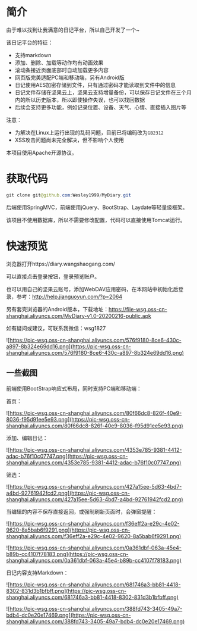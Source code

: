 # 简介

由于难以找到让我满意的日记平台，所以自己开发了一个\~

该日记平台的特征：

* 支持markdown
* 添加、删除、加载等动作均有动画效果
* 滚动条接近页面底部时自动加载更多内容
* 网页版完美适配PC端和移动端，另有Android版
* 日记使用AES加密存储到文件，只有通过密码才能读取到文件中的信息
* 日记文件存储在坚果云上，坚果云支持增量备份，可以保存日记文件在三个月内的所以历史版本，所以即使操作失误，也可以找回数据
* 后续会支持更多功能，例如记录位置、设备、天气、心情、直接插入图片等

注意：
* 为解决在Linux上运行出现的乱码问题，目前已将编码改为`GB2312`
* XSS攻击问题尚未完全解决，但不影响个人使用

本项目使用Apache开源协议。

# 获取代码

```java
git clone git@github.com:Wesley1999/MyDiary.git
```

后端使用SpringMVC，前端使用jQuery、BootStrap、Laydate等轻量级框架。

该项目不使用数据库，所以不需要修改配置，代码可以直接使用Tomcat运行。



# 快速预览

浏览器打开https://diary.wangshaogang.com/

可以直接点击登录按钮，登录预览账户。

也可以用自己的坚果云账号，添加WebDAV应用密码，在本网站中初始化后登录，参考：http://help.jianguoyun.com/?p=2064

另有套壳浏览器的Android版本，下载地址：https://file-wsg.oss-cn-shanghai.aliyuncs.com/MyDiary-v1.0-20200216-public.apk

如有疑问或建议，可联系我微信：wsg1827

![https://pic-wsg.oss-cn-shanghai.aliyuncs.com/576f9180-8ce6-430c-a897-8b324e69dd16.png](https://pic-wsg.oss-cn-shanghai.aliyuncs.com/576f9180-8ce6-430c-a897-8b324e69dd16.png)



## 一些截图

前端使用BootStrap响应式布局，同时支持PC端和移动端：

首页：

![https://pic-wsg.oss-cn-shanghai.aliyuncs.com/80f66dc8-826f-40e9-8036-f95d91ee5e93.png](https://pic-wsg.oss-cn-shanghai.aliyuncs.com/80f66dc8-826f-40e9-8036-f95d91ee5e93.png)



添加、编辑日记：

![https://pic-wsg.oss-cn-shanghai.aliyuncs.com/4353e785-9381-4412-adac-b76f10c07747.png](https://pic-wsg.oss-cn-shanghai.aliyuncs.com/4353e785-9381-4412-adac-b76f10c07747.png)



筛选：

![https://pic-wsg.oss-cn-shanghai.aliyuncs.com/427a15ee-5d63-4bd7-a4bd-92761942fcd2.png](https://pic-wsg.oss-cn-shanghai.aliyuncs.com/427a15ee-5d63-4bd7-a4bd-92761942fcd2.png)



当编辑的内容不保存直接返回，或强制刷新页面时，会弹窗提醒：

![https://pic-wsg.oss-cn-shanghai.aliyuncs.com/f36eff2a-e29c-4e02-9620-8a5bab6f9291.png](https://pic-wsg.oss-cn-shanghai.aliyuncs.com/f36eff2a-e29c-4e02-9620-8a5bab6f9291.png)

![https://pic-wsg.oss-cn-shanghai.aliyuncs.com/0a361dbf-063a-45e4-b89b-cc4107f78183.png](https://pic-wsg.oss-cn-shanghai.aliyuncs.com/0a361dbf-063a-45e4-b89b-cc4107f78183.png)



日记内容支持Markdown：

![https://pic-wsg.oss-cn-shanghai.aliyuncs.com/681746a3-bb81-4418-8302-831d3b1bfbff.png](https://pic-wsg.oss-cn-shanghai.aliyuncs.com/681746a3-bb81-4418-8302-831d3b1bfbff.png)

![https://pic-wsg.oss-cn-shanghai.aliyuncs.com/388fd743-3405-49a7-bdb4-dc0e20e17469.png](https://pic-wsg.oss-cn-shanghai.aliyuncs.com/388fd743-3405-49a7-bdb4-dc0e20e17469.png)